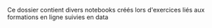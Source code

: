 Ce dossier contient divers notebooks créés lors d'exercices liés aux formations en ligne suivies en data 
